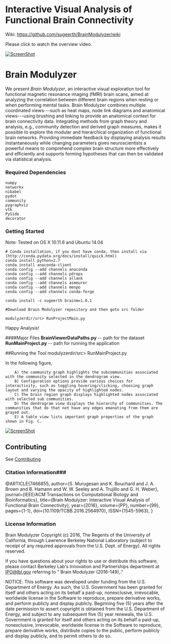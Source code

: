 # Interactive Visual Analysis of Functional Brain Connectivity #

Wiki: https://github.com/sugeerth/BrainModulyzer/wiki

Please click to watch the overview video.

[![ScreenShot](http://s32.postimg.org/mqw3ainkl/Architecture_Diag_Page_1.jpg)](https://vimeo.com/165523412)

# Brain Modulyzer #
We present *Brain Modulyzer*, an interactive visual exploration tool for functional magnetic resonance imaging (fMRI) brain scans, aimed at analyzing the correlation between different brain regions when resting or when performing mental tasks. Brain Modulyzer combines multiple coordinated views---such as heat maps, node link diagrams and anatomical views---using brushing and linking to provide an anatomical context for brain connectivity data. Integrating methods from graph theory and analysis, e.g., community detection and derived graph measures, makes it possible to explore the modular and hierarchical organization of functional brain networks. Providing immediate feedback by displaying analysis results instantaneously while changing parameters gives neuroscientists a powerful means to comprehend complex brain structure more effectively and efficiently and supports forming hypotheses that can then be validated via statistical analysis.

<!--The following image shows the results of community detection with respect to anatomy. Each community is represented by a distinct color, and each region is colored according to its community-->
<!--membership. Parcellated brain regions can be shown as outlines in Fig. A or-->
<!--centroid depiction via a sphere Fig. C.-->

<!--![ScreenShot](http://s32.postimg.org/blbh7yllh/Anatomical_Diagram_Page_1.jpg)-->

### Required Dependencies ###
    numpy
    networkx
    nibabel
    pydot
    community
    pygraphviz
    vtk
    PySide
    decorator


### Getting Started  ###
Note: Tested on OS X 10.11.6 and Ubuntu 14.04

	# Conda installation, if you dont have conda, then install via (http://conda.pydata.org/docs/install/quick.html)
	conda install python=2.7
	conda install anaconda-client
	conda config --add channels anaconda
	conda config --add channels pdrops  
	conda config --add channels allank
	conda config --add channels asmeurer 
	conda config --add channels menpo
	conda config --add channels conda-forge
	
	conda install -c sugeerth brainm=1.0.1
	
	#Download Brain Modulyzer repository and then goto src folder 
	
	modulyzerdir/src> RunProjectMain.py 
		
	
Happy Analysis! 

####Major Files
**BrainViewerDataPaths.py** -- path for the dataset
**RunMainProject.py** -- path for running the application

##Running the Tool 
        modulyzerdir/src> RunMainProject.py

In the following figure, 

        A) the community graph highlights the subcommunities associated with the community selected in the dendrogram view.
        B) Configuration options provide various choices for interactivity, such as toggling hovering/clicking, choosing graph layout and varying the opacity of highlighted nodes. 
        C) The brain region graph displays highlighted nodes associated with selected sub communities.
        D) The dendrogram view displays the hierarchy of communities. The communities that do that not have any edges emanating from them are grayed out.
        E) A table view lists important graph properties of the graph shown in Fig. C.

[![ScreenShot](http://s32.postimg.org/7zro1qnrp/Visual_Tool_Page_1.jpg)]()

Contributing
------------

See [Contributing](CONTRIBUTING.md)

### Citation Information###
@ARTICLE{7466855, 
author={S. Murugesan and K. Bouchard and J. A. Brown and B. Hamann and W. W. Seeley and A. Trujillo and G. H. Weber}, 
journal={IEEE/ACM Transactions on Computational Biology and Bioinformatics}, 
title={Brain Modulyzer: Interactive Visual Analysis of Functional Brain Connectivity}, 
year={2016}, 
volume={PP}, 
number={99}, 
pages={1-1}, 
doi={10.1109/TCBB.2016.2564970}, 
ISSN={1545-5963}, 
}

### License Information ###

Brain Modulyzer Copyright (c) 2016, The Regents of the University of California, through Lawrence Berkeley National Laboratory (subject to receipt of any required approvals from the U.S. Dept. of Energy).  All rights reserved.
 
If you have questions about your rights to use or distribute this software, please contact Berkeley Lab's Innovation and Partnerships department at IPO@lbl.gov referring to " Brain Modulyzer (2016-149),."
 
NOTICE.  This software was developed under funding from the U.S. Department of Energy.  As such, the U.S. Government has been granted for itself and others acting on its behalf a paid-up, nonexclusive, irrevocable, worldwide license in the Software to reproduce, prepare derivative works, and perform publicly and display publicly.  Beginning five (5) years after the date permission to assert copyright is obtained from the U.S. Department of Energy, and subject to any subsequent five (5) year renewals, the U.S. Government is granted for itself and others acting on its behalf a paid-up, nonexclusive, irrevocable, worldwide license in the Software to reproduce, prepare derivative works, distribute copies to the public, perform publicly and display publicly, and to permit others to do so.
<!--![ScreenShot](http://s32.postimg.org/f3a3uyms5/Teaser_CGraph_View_Page_1.jpg)-->
